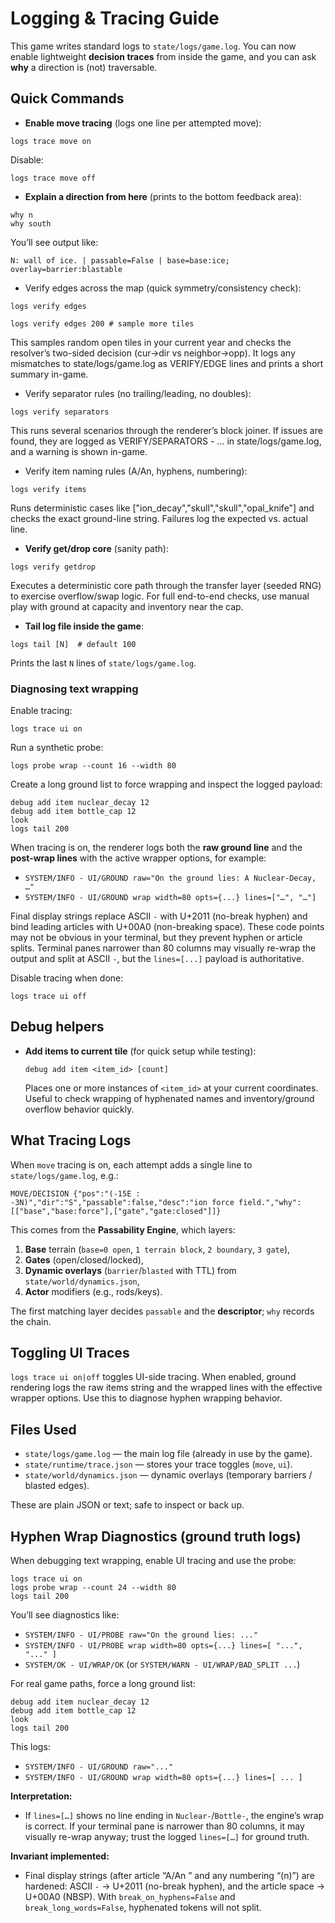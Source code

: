 # Logging & Tracing Guide

This game writes standard logs to `state/logs/game.log`. You can now enable lightweight **decision traces** from inside the game, and you can ask **why** a direction is (not) traversable.

## Quick Commands

- **Enable move tracing** (logs one line per attempted move):

```
logs trace move on
```

Disable:

```
logs trace move off
```

- **Explain a direction from here** (prints to the bottom feedback area):

```
why n
why south
```

You’ll see output like:

```
N: wall of ice. | passable=False | base=base:ice; overlay=barrier:blastable
```

- Verify edges across the map (quick symmetry/consistency check):

```
logs verify edges

logs verify edges 200 # sample more tiles
```

This samples random open tiles in your current year and checks the resolver’s two-sided decision (cur→dir vs neighbor→opp). It logs any mismatches to state/logs/game.log as VERIFY/EDGE lines and prints a short summary in-game.

- Verify separator rules (no trailing/leading, no doubles):

```
logs verify separators
```

This runs several scenarios through the renderer’s block joiner. If issues are found, they are logged as VERIFY/SEPARATORS - ... in state/logs/game.log, and a warning is shown in-game.

- Verify item naming rules (A/An, hyphens, numbering):

```
logs verify items
```

Runs deterministic cases like ["ion_decay","skull","skull","opal_knife"] and checks the exact ground-line string. Failures log the expected vs. actual line.

- **Verify get/drop core** (sanity path):

```
logs verify getdrop
```

Executes a deterministic core path through the transfer layer (seeded RNG) to exercise overflow/swap logic. For full end-to-end checks, use manual play with ground at capacity and inventory near the cap.

- **Tail log file inside the game**:

```
logs tail [N]  # default 100
```

Prints the last `N` lines of `state/logs/game.log`.

### Diagnosing text wrapping

Enable tracing:

```
logs trace ui on
```

Run a synthetic probe:

```
logs probe wrap --count 16 --width 80
```

Create a long ground list to force wrapping and inspect the logged payload:

```
debug add item nuclear_decay 12
debug add item bottle_cap 12
look
logs tail 200
```

When tracing is on, the renderer logs both the **raw ground line** and the
**post-wrap lines** with the active wrapper options, for example:

- `SYSTEM/INFO - UI/GROUND raw="On the ground lies: A Nuclear-Decay, …"`
- `SYSTEM/INFO - UI/GROUND wrap width=80 opts={...} lines=["…", "…"]`

Final display strings replace ASCII `-` with U+2011 (no-break hyphen) and bind
leading articles with U+00A0 (non-breaking space). These code points may not be
obvious in your terminal, but they prevent hyphen or article splits. Terminal
panes narrower than 80 columns may visually re-wrap the output and split at
ASCII `-`, but the `lines=[...]` payload is authoritative.

Disable tracing when done:

```
logs trace ui off
```

## Debug helpers
- **Add items to current tile** (for quick setup while testing):
  ```
  debug add item <item_id> [count]
  ```
  Places one or more instances of `<item_id>` at your current coordinates. Useful to check wrapping of hyphenated names and inventory/ground overflow behavior quickly.

## What Tracing Logs

When `move` tracing is on, each attempt adds a single line to `state/logs/game.log`, e.g.:

```
MOVE/DECISION {"pos":"(-15E : -3N)","dir":"S","passable":false,"desc":"ion force field.","why":[["base","base:force"],["gate","gate:closed"]]}
```

This comes from the **Passability Engine**, which layers:
1. **Base** terrain (`base=0 open`, `1 terrain block`, `2 boundary`, `3 gate`),
2. **Gates** (open/closed/locked),
3. **Dynamic overlays** (`barrier`/`blasted` with TTL) from `state/world/dynamics.json`,
4. **Actor** modifiers (e.g., rods/keys).

The first matching layer decides `passable` and the **descriptor**; `why` records the chain.

## Toggling UI Traces

`logs trace ui on|off` toggles UI-side tracing. When enabled, ground rendering logs the raw items string and the wrapped lines with the effective wrapper options. Use this to diagnose hyphen wrapping behavior.

## Files Used

- `state/logs/game.log` — the main log file (already in use by the game).
- `state/runtime/trace.json` — stores your trace toggles (`move`, `ui`).
- `state/world/dynamics.json` — dynamic overlays (temporary barriers / blasted edges).

These are plain JSON or text; safe to inspect or back up.

## Hyphen Wrap Diagnostics (ground truth logs)

When debugging text wrapping, enable UI tracing and use the probe:

```
logs trace ui on
logs probe wrap --count 24 --width 80
logs tail 200
```

You’ll see diagnostics like:
- `SYSTEM/INFO - UI/PROBE raw="On the ground lies: ..."`
- `SYSTEM/INFO - UI/PROBE wrap width=80 opts={...} lines=[ "...", "..." ]`
- `SYSTEM/OK - UI/WRAP/OK` (or `SYSTEM/WARN - UI/WRAP/BAD_SPLIT ...`)

For real game paths, force a long ground list:

```
debug add item nuclear_decay 12
debug add item bottle_cap 12
look
logs tail 200
```

This logs:
- `SYSTEM/INFO - UI/GROUND raw="..."`
- `SYSTEM/INFO - UI/GROUND wrap width=80 opts={...} lines=[ ... ]`

**Interpretation:**
- If `lines=[…]` shows no line ending in `Nuclear-`/`Bottle-`, the engine’s wrap is correct. If your terminal pane is narrower than 80 columns, it may visually re-wrap anyway; trust the logged `lines=[…]` for ground truth.

**Invariant implemented:**
- Final display strings (after article “A/An ” and any numbering “(n)”) are hardened: ASCII `-` → U+2011 (no-break hyphen), and the article space → U+00A0 (NBSP). With `break_on_hyphens=False` and `break_long_words=False`, hyphenated tokens will not split.
